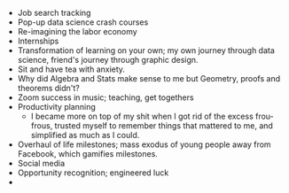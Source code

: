 - Job search tracking
- Pop-up data science crash courses
- Re-imagining the labor economy
- Internships
- Transformation of learning on your own; my own journey through data science, friend's journey through graphic design.
- Sit and have tea with anxiety.
- Why did Algebra and Stats make sense to me but Geometry, proofs and theorems didn't?
- Zoom success in music; teaching, get togethers
- Productivity planning
    - I became more on top of my shit when I got rid of the excess frou-frous, trusted myself to remember things that mattered to me, and simplified as much as I could.
- Overhaul of life milestones; mass exodus of young people away from Facebook, which gamifies milestones. 
- Social media
- Opportunity recognition; engineered luck
- 
